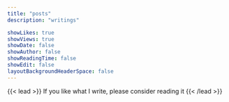 ```yaml
---
title: "posts"
description: "writings"

showLikes: true
showViews: true
showDate: false
showAuthor: false
showReadingTime: false
showEdit: false
layoutBackgroundHeaderSpace: false
---
```


{{< lead >}} If you like what I write, please consider reading it {{< /lead >}}